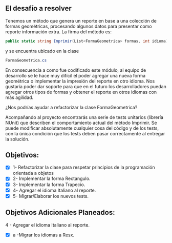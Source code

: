 ## El desafío a resolver
Tenemos un método que genera un reporte en base a una colección de formas geométricas, procesando algunos datos para presentar como reporte información extra. La firma del método es: 
```c#
public static string Imprimir(List<FormaGeometrica> formas, int idioma) 
```
 y se encuentra ubicado en la clase 
```c#
FormaGeometrica.cs
```
En consecuencia a como fue codificado este módulo, al equipo de desarrollo se le hace muy difícil el poder agregar una nueva forma geométrica o implementar la impresión del reporte en otro idioma. 
Nos gustaría poder dar soporte para que en el futuro los desarrolladores puedan agregar otros tipos de formas y obtener el reporte en otros idiomas con más agilidad. 

¿Nos podrías ayudar a refactorizar la clase FormaGeometrica?

Acompañando al proyecto encontrarás una serie de tests unitarios (librería NUnit) que describen el comportamiento actual del método Imprimir. 
Se puede modificar absolutamente cualquier cosa del código y de los tests, con la única condición que los tests deben pasar correctamente al entregar la solución.


## Objetivos:

- [X] 1- Refactorizar la clase para respetar principios de la programación orientada a objetos
- [X] 2- Implementar la forma Rectangulo.
- [X] 3- Implementar la forma Trapecio.
- [X] 4- Agregar el idioma Italiano al reporte.
- [X] 5- Migrar/Elaborar los nuevos tests.

## Objetivos Adicionales Planeados:

4 - Agregar el idioma Italiano al reporte.
- [X] a -Migrar los idiomas a Resx.
